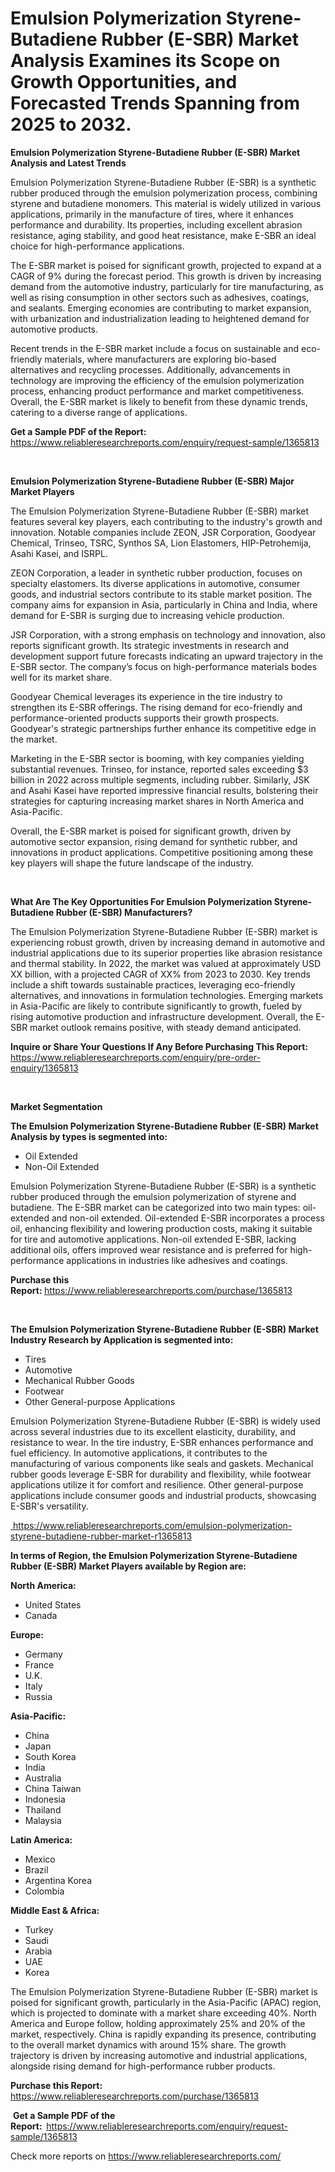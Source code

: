 <p><h1>Emulsion Polymerization Styrene-Butadiene Rubber (E-SBR) Market Analysis Examines its Scope on Growth Opportunities, and Forecasted Trends Spanning from 2025 to 2032.</h1></p><p><strong>Emulsion Polymerization Styrene-Butadiene Rubber (E-SBR) Market Analysis and Latest Trends</strong></p>
<p><p>Emulsion Polymerization Styrene-Butadiene Rubber (E-SBR) is a synthetic rubber produced through the emulsion polymerization process, combining styrene and butadiene monomers. This material is widely utilized in various applications, primarily in the manufacture of tires, where it enhances performance and durability. Its properties, including excellent abrasion resistance, aging stability, and good heat resistance, make E-SBR an ideal choice for high-performance applications.</p><p>The E-SBR market is poised for significant growth, projected to expand at a CAGR of 9% during the forecast period. This growth is driven by increasing demand from the automotive industry, particularly for tire manufacturing, as well as rising consumption in other sectors such as adhesives, coatings, and sealants. Emerging economies are contributing to market expansion, with urbanization and industrialization leading to heightened demand for automotive products.</p><p>Recent trends in the E-SBR market include a focus on sustainable and eco-friendly materials, where manufacturers are exploring bio-based alternatives and recycling processes. Additionally, advancements in technology are improving the efficiency of the emulsion polymerization process, enhancing product performance and market competitiveness. Overall, the E-SBR market is likely to benefit from these dynamic trends, catering to a diverse range of applications.</p></p>
<p><strong>Get a Sample PDF of the Report:&nbsp;</strong> <a href="https://www.reliableresearchreports.com/enquiry/request-sample/1365813?utm_campaign=2514&utm_medium=2&utm_source=Github&utm_content=ia&utm_term=02032025&utm_id=emulsion-polymerization-styrene-butadiene-rubber-e-sbr">https://www.reliableresearchreports.com/enquiry/request-sample/1365813</a></p>
<p>&nbsp;</p>
<p><strong>Emulsion Polymerization Styrene-Butadiene Rubber (E-SBR) Major Market Players</strong></p>
<p><p>The Emulsion Polymerization Styrene-Butadiene Rubber (E-SBR) market features several key players, each contributing to the industry's growth and innovation. Notable companies include ZEON, JSR Corporation, Goodyear Chemical, Trinseo, TSRC, Synthos SA, Lion Elastomers, HIP-Petrohemija, Asahi Kasei, and ISRPL.</p><p>ZEON Corporation, a leader in synthetic rubber production, focuses on specialty elastomers. Its diverse applications in automotive, consumer goods, and industrial sectors contribute to its stable market position. The company aims for expansion in Asia, particularly in China and India, where demand for E-SBR is surging due to increasing vehicle production.</p><p>JSR Corporation, with a strong emphasis on technology and innovation, also reports significant growth. Its strategic investments in research and development support future forecasts indicating an upward trajectory in the E-SBR sector. The company’s focus on high-performance materials bodes well for its market share.</p><p>Goodyear Chemical leverages its experience in the tire industry to strengthen its E-SBR offerings. The rising demand for eco-friendly and performance-oriented products supports their growth prospects. Goodyear's strategic partnerships further enhance its competitive edge in the market.</p><p>Marketing in the E-SBR sector is booming, with key companies yielding substantial revenues. Trinseo, for instance, reported sales exceeding $3 billion in 2022 across multiple segments, including rubber. Similarly, JSK and Asahi Kasei have reported impressive financial results, bolstering their strategies for capturing increasing market shares in North America and Asia-Pacific.</p><p>Overall, the E-SBR market is poised for significant growth, driven by automotive sector expansion, rising demand for synthetic rubber, and innovations in product applications. Competitive positioning among these key players will shape the future landscape of the industry.</p></p>
<p>&nbsp;</p>
<p><strong>What Are The Key Opportunities For Emulsion Polymerization Styrene-Butadiene Rubber (E-SBR) Manufacturers?</strong></p>
<p><p>The Emulsion Polymerization Styrene-Butadiene Rubber (E-SBR) market is experiencing robust growth, driven by increasing demand in automotive and industrial applications due to its superior properties like abrasion resistance and thermal stability. In 2022, the market was valued at approximately USD XX billion, with a projected CAGR of XX% from 2023 to 2030. Key trends include a shift towards sustainable practices, leveraging eco-friendly alternatives, and innovations in formulation technologies. Emerging markets in Asia-Pacific are likely to contribute significantly to growth, fueled by rising automotive production and infrastructure development. Overall, the E-SBR market outlook remains positive, with steady demand anticipated.</p></p>
<p><strong>Inquire or Share Your Questions If Any Before Purchasing This Report:</strong> <a href="https://www.reliableresearchreports.com/enquiry/pre-order-enquiry/1365813?utm_campaign=2514&utm_medium=2&utm_source=Github&utm_content=ia&utm_term=02032025&utm_id=emulsion-polymerization-styrene-butadiene-rubber-e-sbr">https://www.reliableresearchreports.com/enquiry/pre-order-enquiry/1365813</a></p>
<p>&nbsp;</p>
<p><strong>Market Segmentation</strong></p>
<p><strong>The Emulsion Polymerization Styrene-Butadiene Rubber (E-SBR) Market Analysis by types is segmented into:</strong></p>
<p><ul><li>Oil Extended</li><li>Non-Oil Extended</li></ul></p>
<p><p>Emulsion Polymerization Styrene-Butadiene Rubber (E-SBR) is a synthetic rubber produced through the emulsion polymerization of styrene and butadiene. The E-SBR market can be categorized into two main types: oil-extended and non-oil extended. Oil-extended E-SBR incorporates a process oil, enhancing flexibility and lowering production costs, making it suitable for tire and automotive applications. Non-oil extended E-SBR, lacking additional oils, offers improved wear resistance and is preferred for high-performance applications in industries like adhesives and coatings.</p></p>
<p><strong>Purchase this Report:&nbsp;</strong><a href="https://www.reliableresearchreports.com/purchase/1365813?utm_campaign=2514&utm_medium=2&utm_source=Github&utm_content=ia&utm_term=02032025&utm_id=emulsion-polymerization-styrene-butadiene-rubber-e-sbr">https://www.reliableresearchreports.com/purchase/1365813</a></p>
<p>&nbsp;</p>
<p><strong>The Emulsion Polymerization Styrene-Butadiene Rubber (E-SBR) Market Industry Research by Application is segmented into:</strong></p>
<p><ul><li>Tires</li><li>Automotive</li><li>Mechanical Rubber Goods</li><li>Footwear</li><li>Other General-purpose Applications</li></ul></p>
<p><p>Emulsion Polymerization Styrene-Butadiene Rubber (E-SBR) is widely used across several industries due to its excellent elasticity, durability, and resistance to wear. In the tire industry, E-SBR enhances performance and fuel efficiency. In automotive applications, it contributes to the manufacturing of various components like seals and gaskets. Mechanical rubber goods leverage E-SBR for durability and flexibility, while footwear applications utilize it for comfort and resilience. Other general-purpose applications include consumer goods and industrial products, showcasing E-SBR's versatility.</p></p>
<p><a href="https://www.reliableresearchreports.com/emulsion-polymerization-styrene-butadiene-rubber-market-r1365813?utm_campaign=2514&utm_medium=2&utm_source=Github&utm_content=ia&utm_term=02032025&utm_id=emulsion-polymerization-styrene-butadiene-rubber-e-sbr">&nbsp;https://www.reliableresearchreports.com/emulsion-polymerization-styrene-butadiene-rubber-market-r1365813</a></p>
<p><strong>In terms of Region, the Emulsion Polymerization Styrene-Butadiene Rubber (E-SBR) Market Players available by Region are:</strong></p>
<p>
    <p> <strong> North America: </strong>
        <ul>
            <li>United States</li>
            <li>Canada</li>
        </ul>
        </p> 
    <p> <strong> Europe: </strong>
        <ul>
            <li>Germany</li>
            <li>France</li>
            <li>U.K.</li>
            <li>Italy</li>
            <li>Russia</li>
        </ul>
        </p> 
    <p> <strong> Asia-Pacific: </strong>
        <ul>
            <li>China</li>
            <li>Japan</li>
            <li>South Korea</li>
            <li>India</li>
            <li>Australia</li>
            <li>China Taiwan</li>
            <li>Indonesia</li>
            <li>Thailand</li>
            <li>Malaysia</li>
        </ul>
        </p> 
    <p> <strong> Latin America: </strong>
        <ul>
            <li>Mexico</li>
            <li>Brazil</li>
            <li>Argentina Korea</li>
            <li>Colombia</li>
        </ul>
        </p> 
    <p> <strong> Middle East & Africa: </strong>
        <ul>
            <li>Turkey</li>
            <li>Saudi</li>
            <li>Arabia</li>
            <li>UAE</li>
            <li>Korea</li>
        </ul>
    </p>
    </p>
<p><p>The Emulsion Polymerization Styrene-Butadiene Rubber (E-SBR) market is poised for significant growth, particularly in the Asia-Pacific (APAC) region, which is projected to dominate with a market share exceeding 40%. North America and Europe follow, holding approximately 25% and 20% of the market, respectively. China is rapidly expanding its presence, contributing to the overall market dynamics with around 15% share. The growth trajectory is driven by increasing automotive and industrial applications, alongside rising demand for high-performance rubber products.</p></p>
<p><strong>Purchase this Report: </strong><a href="https://www.reliableresearchreports.com/purchase/1365813?utm_campaign=2514&utm_medium=2&utm_source=Github&utm_content=ia&utm_term=02032025&utm_id=emulsion-polymerization-styrene-butadiene-rubber-e-sbr">https://www.reliableresearchreports.com/purchase/1365813</a></p>
<p>&nbsp;<strong>Get a Sample PDF of the Report:&nbsp;&nbsp;</strong><a href="https://www.reliableresearchreports.com/enquiry/request-sample/1365813?utm_campaign=2514&utm_medium=2&utm_source=Github&utm_content=ia&utm_term=02032025&utm_id=emulsion-polymerization-styrene-butadiene-rubber-e-sbr">https://www.reliableresearchreports.com/enquiry/request-sample/1365813</a></p>
<p><strong></strong></p>
<p>Check more reports on <a href="https://www.reliableresearchreports.com/?utm_campaign=2514&utm_medium=2&utm_source=Github&utm_content=ia&utm_term=02032025&utm_id=emulsion-polymerization-styrene-butadiene-rubber-e-sbr">https://www.reliableresearchreports.com/</a></p>